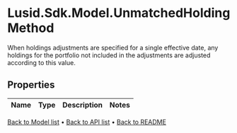 # Lusid.Sdk.Model.UnmatchedHoldingMethod
When holdings adjustments are specified for a single effective date,  any holdings for the portfolio not included in the adjustments are  adjusted according to this value.

## Properties

Name | Type | Description | Notes
------------ | ------------- | ------------- | -------------
[Back to Model list](../README.md#documentation-for-models) &#8226; [Back to API list](../README.md#documentation-for-api-endpoints) &#8226; [Back to README](../README.md)
